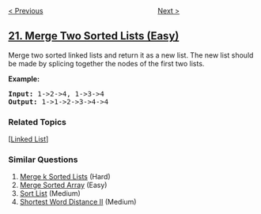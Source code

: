 <!--|This file generated by command(leetcode description); DO NOT EDIT.    |-->
<!--+----------------------------------------------------------------------+-->
<!--|@author    openset <openset.wang@gmail.com>                           |-->
<!--|@link      https://github.com/openset                                 |-->
<!--|@home      https://github.com/tonymontaro/leetcode-hints                        |-->
<!--+----------------------------------------------------------------------+-->

[< Previous](https://github.com/tonymontaro/leetcode-hints/tree/master/problems/valid-parentheses "Valid Parentheses")
　　　　　　　　　　　　　　　　
[Next >](https://github.com/tonymontaro/leetcode-hints/tree/master/problems/generate-parentheses "Generate Parentheses")

## [21. Merge Two Sorted Lists (Easy)](https://leetcode.com/problems/merge-two-sorted-lists "合并两个有序链表")

<p>Merge two sorted linked lists and return it as a new list. The new list should be made by splicing together the nodes of the first two lists.</p>

<p><b>Example:</b>
<pre>
<b>Input:</b> 1->2->4, 1->3->4
<b>Output:</b> 1->1->2->3->4->4
</pre>
</p>

### Related Topics
  [[Linked List](https://github.com/tonymontaro/leetcode-hints/tree/master/tag/linked-list/README.md)]

### Similar Questions
  1. [Merge k Sorted Lists](https://github.com/tonymontaro/leetcode-hints/tree/master/problems/merge-k-sorted-lists) (Hard)
  1. [Merge Sorted Array](https://github.com/tonymontaro/leetcode-hints/tree/master/problems/merge-sorted-array) (Easy)
  1. [Sort List](https://github.com/tonymontaro/leetcode-hints/tree/master/problems/sort-list) (Medium)
  1. [Shortest Word Distance II](https://github.com/tonymontaro/leetcode-hints/tree/master/problems/shortest-word-distance-ii) (Medium)
